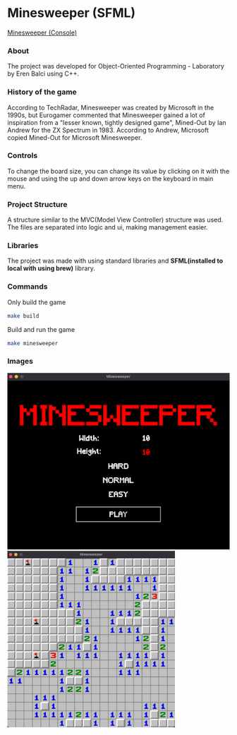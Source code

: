 # Minesweeper (SFML)

[Minesweeper (Console)](https://github.com/balcieren/minesweeper/tree/main)

### About

The project was developed for Object-Oriented Programming - Laboratory by Eren Balci using C++.

### History of the game

According to TechRadar, Minesweeper was created by Microsoft in the 1990s, but Eurogamer commented that Minesweeper gained a lot of inspiration from a "lesser known, tightly designed game", Mined-Out by Ian Andrew for the ZX Spectrum in 1983. According to Andrew, Microsoft copied Mined-Out for Microsoft Minesweeper.

### Controls

To change the board size, you can change its value by clicking on it with the mouse and using the up and down arrow keys on the keyboard in main menu.

### Project Structure

A structure similar to the MVC(Model View Controller) structure was used. The files are separated into logic and ui, making management easier.

### Libraries

The project was made with using standard libraries and **SFML(installed to local with using brew)** library.

### Commands

Only build the game

```bash
make build
```

Build and run the game

```bash
make minesweeper
```

### Images

<img src="./images/menu.png" alt="drawing" height="400" />
<img src="./images/gameplay.png" alt="drawing" height="400" />
